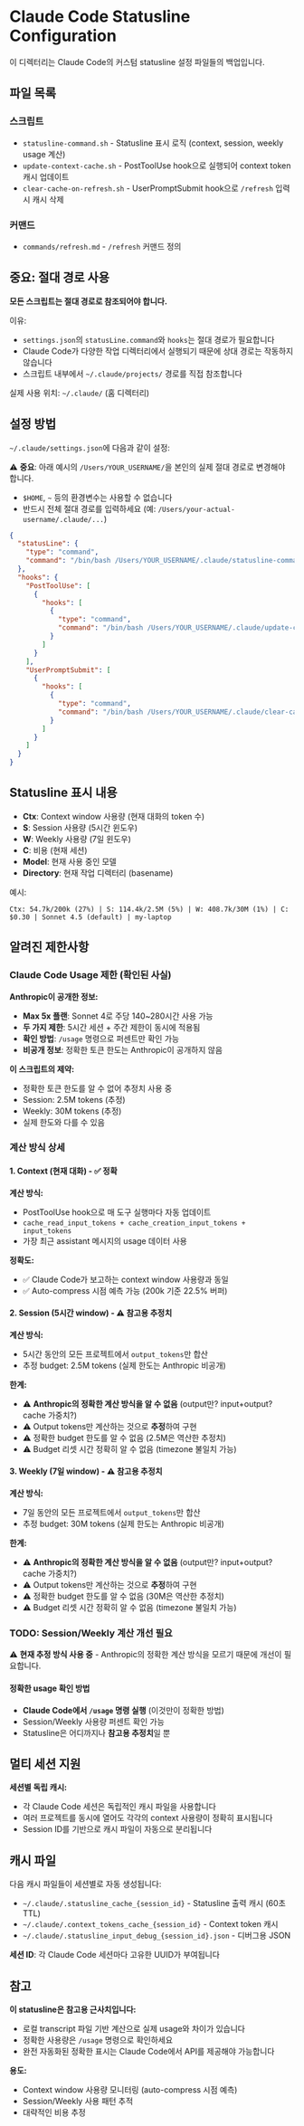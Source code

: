 # Claude Code Statusline Configuration

이 디렉터리는 Claude Code의 커스텀 statusline 설정 파일들의 백업입니다.

## 파일 목록

### 스크립트
- `statusline-command.sh` - Statusline 표시 로직 (context, session, weekly usage 계산)
- `update-context-cache.sh` - PostToolUse hook으로 실행되어 context token 캐시 업데이트
- `clear-cache-on-refresh.sh` - UserPromptSubmit hook으로 `/refresh` 입력 시 캐시 삭제

### 커맨드
- `commands/refresh.md` - `/refresh` 커맨드 정의

## 중요: 절대 경로 사용

**모든 스크립트는 절대 경로로 참조되어야 합니다.**

이유:
- `settings.json`의 `statusLine.command`와 `hooks`는 절대 경로가 필요합니다
- Claude Code가 다양한 작업 디렉터리에서 실행되기 때문에 상대 경로는 작동하지 않습니다
- 스크립트 내부에서 `~/.claude/projects/` 경로를 직접 참조합니다

실제 사용 위치: `~/.claude/` (홈 디렉터리)

## 설정 방법

`~/.claude/settings.json`에 다음과 같이 설정:

⚠️ **중요**: 아래 예시의 `/Users/YOUR_USERNAME/`을 본인의 실제 절대 경로로 변경해야 합니다.
- `$HOME`, `~` 등의 환경변수는 사용할 수 없습니다
- 반드시 전체 절대 경로를 입력하세요 (예: `/Users/your-actual-username/.claude/...`)

```json
{
  "statusLine": {
    "type": "command",
    "command": "/bin/bash /Users/YOUR_USERNAME/.claude/statusline-command.sh"
  },
  "hooks": {
    "PostToolUse": [
      {
        "hooks": [
          {
            "type": "command",
            "command": "/bin/bash /Users/YOUR_USERNAME/.claude/update-context-cache.sh"
          }
        ]
      }
    ],
    "UserPromptSubmit": [
      {
        "hooks": [
          {
            "type": "command",
            "command": "/bin/bash /Users/YOUR_USERNAME/.claude/clear-cache-on-refresh.sh"
          }
        ]
      }
    ]
  }
}
```

## Statusline 표시 내용

- **Ctx**: Context window 사용량 (현재 대화의 token 수)
- **S**: Session 사용량 (5시간 윈도우)
- **W**: Weekly 사용량 (7일 윈도우)
- **C**: 비용 (현재 세션)
- **Model**: 현재 사용 중인 모델
- **Directory**: 현재 작업 디렉터리 (basename)

예시:
```
Ctx: 54.7k/200k (27%) | S: 114.4k/2.5M (5%) | W: 408.7k/30M (1%) | C: $0.30 | Sonnet 4.5 (default) | my-laptop
```

## 알려진 제한사항

### Claude Code Usage 제한 (확인된 사실)

**Anthropic이 공개한 정보:**
- **Max 5x 플랜**: Sonnet 4로 주당 140~280시간 사용 가능
- **두 가지 제한**: 5시간 세션 + 주간 제한이 동시에 적용됨
- **확인 방법**: `/usage` 명령으로 퍼센트만 확인 가능
- **비공개 정보**: 정확한 토큰 한도는 Anthropic이 공개하지 않음

**이 스크립트의 제약:**
- 정확한 토큰 한도를 알 수 없어 추정치 사용 중
- Session: 2.5M tokens (추정)
- Weekly: 30M tokens (추정)
- 실제 한도와 다를 수 있음

### 계산 방식 상세

#### 1. Context (현재 대화) - ✅ 정확
**계산 방식:**
- PostToolUse hook으로 매 도구 실행마다 자동 업데이트
- `cache_read_input_tokens + cache_creation_input_tokens + input_tokens`
- 가장 최근 assistant 메시지의 usage 데이터 사용

**정확도:**
- ✅ Claude Code가 보고하는 context window 사용량과 동일
- ✅ Auto-compress 시점 예측 가능 (200k 기준 22.5% 버퍼)

#### 2. Session (5시간 window) - ⚠️ 참고용 추정치
**계산 방식:**
- 5시간 동안의 모든 프로젝트에서 `output_tokens`만 합산
- 추정 budget: 2.5M tokens (실제 한도는 Anthropic 비공개)

**한계:**
- ⚠️ **Anthropic의 정확한 계산 방식을 알 수 없음** (output만? input+output? cache 가중치?)
- ⚠️ Output tokens만 계산하는 것으로 **추정**하여 구현
- ⚠️ 정확한 budget 한도를 알 수 없음 (2.5M은 역산한 추정치)
- ⚠️ Budget 리셋 시간 정확히 알 수 없음 (timezone 불일치 가능)

#### 3. Weekly (7일 window) - ⚠️ 참고용 추정치
**계산 방식:**
- 7일 동안의 모든 프로젝트에서 `output_tokens`만 합산
- 추정 budget: 30M tokens (실제 한도는 Anthropic 비공개)

**한계:**
- ⚠️ **Anthropic의 정확한 계산 방식을 알 수 없음** (output만? input+output? cache 가중치?)
- ⚠️ Output tokens만 계산하는 것으로 **추정**하여 구현
- ⚠️ 정확한 budget 한도를 알 수 없음 (30M은 역산한 추정치)
- ⚠️ Budget 리셋 시간 정확히 알 수 없음 (timezone 불일치 가능)

### TODO: Session/Weekly 계산 개선 필요

⚠️ **현재 추정 방식 사용 중** - Anthropic의 정확한 계산 방식을 모르기 때문에 개선이 필요합니다.

#### 정확한 usage 확인 방법
- **Claude Code에서 `/usage` 명령 실행** (이것만이 정확한 방법)
- Session/Weekly 사용량 퍼센트 확인 가능
- Statusline은 어디까지나 **참고용 추정치**일 뿐

## 멀티 세션 지원

**세션별 독립 캐시:**
- 각 Claude Code 세션은 독립적인 캐시 파일을 사용합니다
- 여러 프로젝트를 동시에 열어도 각각의 context 사용량이 정확히 표시됩니다
- Session ID를 기반으로 캐시 파일이 자동으로 분리됩니다

## 캐시 파일

다음 캐시 파일들이 세션별로 자동 생성됩니다:
- `~/.claude/.statusline_cache_{session_id}` - Statusline 출력 캐시 (60초 TTL)
- `~/.claude/.context_tokens_cache_{session_id}` - Context token 캐시
- `~/.claude/.statusline_input_debug_{session_id}.json` - 디버그용 JSON

**세션 ID**: 각 Claude Code 세션마다 고유한 UUID가 부여됩니다

## 참고

**이 statusline은 참고용 근사치입니다:**
- 로컬 transcript 파일 기반 계산으로 실제 usage와 차이가 있습니다
- 정확한 사용량은 `/usage` 명령으로 확인하세요
- 완전 자동화된 정확한 표시는 Claude Code에서 API를 제공해야 가능합니다

**용도:**
- Context window 사용량 모니터링 (auto-compress 시점 예측)
- Session/Weekly 사용 패턴 추적
- 대략적인 비용 추정
